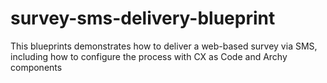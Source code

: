 # survey-sms-delivery-blueprint
This blueprints demonstrates how to deliver a web-based survey via SMS, including how to configure the process with CX as Code and Archy components
